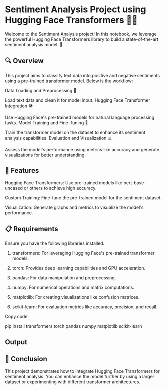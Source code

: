 
# Sentiment Analysis Project using Hugging Face Transformers 🤖✨

Welcome to the Sentiment Analysis project! In this notebook, we leverage the powerful Hugging Face Transformers library to build a state-of-the-art sentiment analysis model. 🚀


## 🔍 Overview

This project aims to classify text data into positive and negative sentiments using a pre-trained transformer model. Below is the workflow:

Data Loading and Preprocessing 📂

Load text data and clean it for model input.
Hugging Face Transformer Integration 🛠️

Use Hugging Face's pre-trained models for natural language processing tasks.
Model Training and Fine-Tuning 🧠

Train the transformer model on the dataset to enhance its sentiment analysis capabilities.
Evaluation and Visualization 📊

Assess the model's performance using metrics like accuracy and generate visualizations for better understanding.

## 🚀 Features

Hugging Face Transformers: Use pre-trained models like bert-base-uncased or others to achieve high accuracy.


Custom Training: Fine-tune the pre-trained model for the sentiment dataset.


Visualization: Generate graphs and metrics to visualize the model's performance.
## 📋 Requirements

Ensure you have the following libraries installed:

1. transformers: For leveraging Hugging Face's 
pre-trained transformer models.

2. torch: Provides deep learning capabilities and GPU acceleration.

3. pandas: For data manipulation and preprocessing.
4. numpy: For numerical operations and matrix computations.

5. matplotlib: For creating visualizations like confusion matrices.

6. scikit-learn: For evaluation metrics like accuracy, precision, and recall.






Copy code:

pip install transformers torch pandas numpy matplotlib scikit-learn
## Output
## 🎉 Conclusion

This project demonstrates how to integrate Hugging Face Transformers for sentiment analysis. You can enhance the model further by using a larger dataset or experimenting with different transformer architectures.